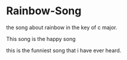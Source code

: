 # Rainbow-Song
the song about rainbow in the key of c major.

This song is the happy song

this is the funniest song that i have ever heard.